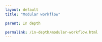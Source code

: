 ```yaml
---
layout: default
title: "Modular workflow"

parent: In depth

permalink: /in-depth/modular-workflow.html
---
```

